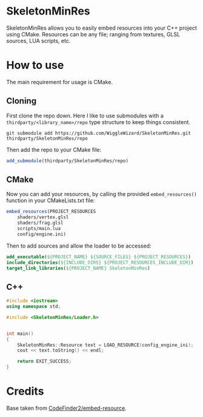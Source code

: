 # SkeletonMinRes
SkeletonMinRes allows you to easily embed resources into your C++ project using CMake. Resources can be any file; ranging from textures, GLSL sources, LUA scripts, etc.

# How to use
The main requirement for usage is CMake.

## Cloning
First clone the repo down. Here I like to use submodules with a `thirdparty/<library_name>/repo` type structure to keep things consistent.
```shell
git submodule add https://github.com/WiggleWizard/SkeletonMinRes.git thirdparty/SkeletonMinRes/repo
```
Then add the repo to your CMake file:
```cmake
add_submodule(thirdparty/SkeletonMinRes/repo)
```

## CMake
Now you can add your resources, by calling the provided `embed_resources()` function in your CMakeLists.txt file:
```cmake
embed_resources(PROJECT_RESOURCES
    shaders/vertex.glsl
    shaders/frag.glsl
    scripts/main.lua
    config/engine.ini)
```

Then to add sources and allow the loader to be accessed:
```cmake
add_executable(${PROJECT_NAME} ${SOURCE_FILES} ${PROJECT_RESOURCES})
include_directories(${INCLUDE_DIRS} ${PROJECT_RESOURCES_INCLUDE_DIR})
target_link_libraries(${PROJECT_NAME} SkeletonMinRes)
```

## C++
```cpp
#include <iostream>
using namespace std;

#include <SkeletonMinRes/Loader.h>


int main()
{
    SkeletonMinRes::Resource text = LOAD_RESOURCE(config_engine_ini);
    cout << text.toString() << endl;

    return EXIT_SUCCESS;
}
```

# Credits
Base taken from [CodeFinder2/embed-resource](https://github.com/CodeFinder2/embed-resource).